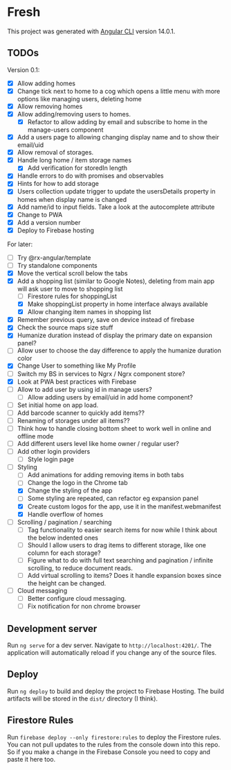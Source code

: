 # Fresh

This project was generated with [Angular CLI](https://github.com/angular/angular-cli) version 14.0.1.

## TODOs

Version 0.1:

- [x] Allow adding homes
- [x] Change tick next to home to a cog which opens a little menu with more options like managing users, deleting home
- [x] Allow removing homes
- [x] Allow adding/removing users to homes.
  - [x] Refactor to allow adding by email and subscribe to home in the manage-users component
- [x] Add a users page to allowing changing display name and to show their email/uid
- [x] Allow removal of storages.
- [x] Handle long home / item storage names
  - [x] Add verification for storedIn length
- [x] Handle errors to do with promises and observables
- [x] Hints for how to add storage
- [x] Users collection update trigger to update the usersDetails property in homes when display name is changed
- [x] Add name/id to input fields. Take a look at the autocomplete attribute
- [x] Change to PWA
- [x] Add a version number
- [x] Deploy to Firebase hosting

For later:

- [ ] Try @rx-angular/template
- [ ] Try standalone components
- [x] Move the vertical scroll below the tabs
- [x] Add a shopping list (similar to Google Notes), deleting from main app will ask user to move to shopping list
  - [ ] Firestore rules for shoppingList
  - [x] Make shoppingList property in home interface always available
  - [x] Allow changing item names in shopping list
- [x] Remember previous query, save on device instead of firebase
- [x] Check the source maps size stuff
- [x] Humanize duration instead of display the primary date on expansion panel?
- [ ] Allow user to choose the day difference to apply the humanize duration color
- [x] Change User to something like My Profile
- [ ] Switch my BS in services to Ngrx / Ngrx component store?
- [x] Look at PWA best practices with Firebase
- [ ] Allow to add user by using id in manage users?
  - [ ] Allow adding users by email/uid in add home component?
- [ ] Set initial home on app load.
- [ ] Add barcode scanner to quickly add items??
- [ ] Renaming of storages under all items??
- [ ] Think how to handle closing bottom sheet to work well in online and offline mode
- [ ] Add different users level like home owner / regular user?
- [ ] Add other login providers
  - [ ] Style login page
- [ ] Styling
  - [ ] Add animations for adding removing items in both tabs
  - [ ] Change the logo in the Chrome tab
  - [x] Change the styling of the app
  - [ ] Some styling are repeated, can refactor eg expansion panel
  - [x] Create custom logos for the app, use it in the manifest.webmanifest
  - [x] Handle overflow of homes
- [ ] Scrolling / pagination / searching
  - [ ] Tag functionality to easier search items for now while I think about the below indented ones
  - [ ] Should I allow users to drag items to different storage, like one column for each storage?
  - [ ] Figure what to do with full text searching and pagination / infinite scrolling, to reduce document reads.
  - [ ] Add virtual scrolling to items? Does it handle expansion boxes since the height can be changed.
- [ ] Cloud messaging
  - [ ] Better configure cloud messaging.
  - [ ] Fix notification for non chrome browser

## Development server

Run `ng serve` for a dev server. Navigate to `http://localhost:4201/`. The application will automatically reload if you change any of the source files.

## Deploy

Run `ng deploy` to build and deploy the project to Firebase Hosting. The build artifacts will be stored in the `dist/` directory (I think).

## Firestore Rules

Run `firebase deploy --only firestore:rules` to deploy the Firestore rules. You can not pull updates to the rules from the console down into this repo. So if you make a change in the Firebase Console you need to copy and paste it here too.
